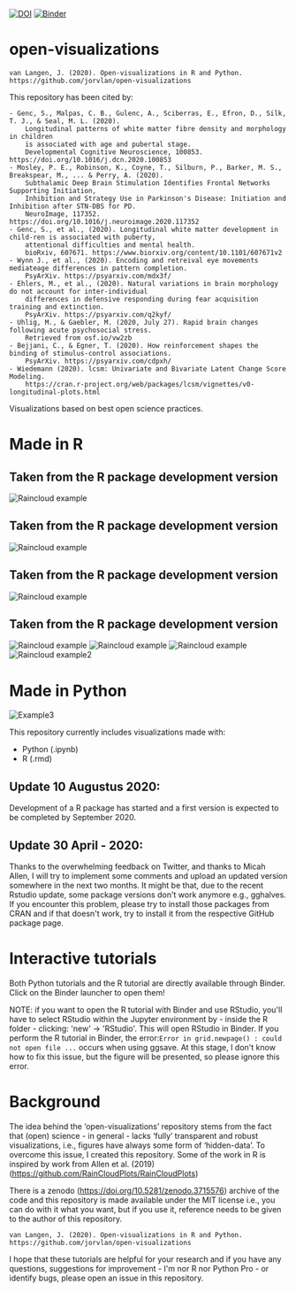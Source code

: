 

[![DOI](https://zenodo.org/badge/DOI/10.5281/zenodo.3715576.svg)](https://doi.org/10.5281/zenodo.3715576)
[![Binder](https://mybinder.org/badge_logo.svg)](https://mybinder.org/v2/gh/jorvlan/open-visualizations/master)
# open-visualizations
```
van Langen, J. (2020). Open-visualizations in R and Python. 
https://github.com/jorvlan/open-visualizations
```

This repository has been cited by:
``` 
- Genc, S., Malpas, C. B., Gulenc, A., Sciberras, E., Efron, D., Silk, T. J., & Seal, M. L. (2020). 
    Longitudinal patterns of white matter fibre density and morphology in children 
    is associated with age and pubertal stage. 
    Developmental Cognitive Neuroscience, 100853. https://doi.org/10.1016/j.dcn.2020.100853
- Mosley, P. E., Robinson, K., Coyne, T., Silburn, P., Barker, M. S., Breakspear, M., ... & Perry, A. (2020). 
    Subthalamic Deep Brain Stimulation Identifies Frontal Networks Supporting Initiation, 
    Inhibition and Strategy Use in Parkinson's Disease: Initiation and Inhibition after STN-DBS for PD. 
    NeuroImage, 117352. https://doi.org/10.1016/j.neuroimage.2020.117352
- Genc, S., et al., (2020). Longitudinal white matter development in child-ren is associated with puberty, 
    attentional difficulties and mental health. 
    bioRxiv, 607671. https://www.biorxiv.org/content/10.1101/607671v2
- Wynn J., et al., (2020). Encoding and retreival eye movements mediateage differences in pattern completion. 
    PsyArXiv. https://psyarxiv.com/mdx3f/
- Ehlers, M., et al., (2020). Natural variations in brain morphology do not account for inter-individual 
    differences in defensive responding during fear acquisition training and extinction. 
    PsyArXiv. https://psyarxiv.com/q2kyf/
- Uhlig, M., & Gaebler, M. (2020, July 27). Rapid brain changes following acute psychosocial stress. 
    Retrieved from osf.io/vw2zb
- Bejjani, C., & Egner, T. (2020). How reinforcement shapes the binding of stimulus-control associations. 
    PsyArXiv. https://psyarxiv.com/cdpxh/
- Wiedemann (2020). lcsm: Univariate and Bivariate Latent Change Score Modeling.
    https://cran.r-project.org/web/packages/lcsm/vignettes/v0-longitudinal-plots.html
```

Visualizations based on best open science practices.
# Made in R
## Taken from the R package development version
![Raincloud example](R/figure5_1.png)
## Taken from the R package development version
![Raincloud example](R/figure3_1.png)
## Taken from the R package development version
![Raincloud example](R/figure4_1.png)
## Taken from the R package development version
![Raincloud example](R/figure10e.png)
![Raincloud example](R/figure10d.png)
![Raincloud example](R/figure5c.png)
![Raincloud example2](R/figure6.png)

# Made in Python
![Example3](Python/tutorial_1/figure10.png)

This repository currently includes visualizations made with:
- Python (.ipynb)
- R (.rmd)

## Update 10 Augustus 2020:
Development of a R package has started and a first version is expected to be completed by September 2020.

## Update 30 April - 2020: 
Thanks to the overwhelming feedback on Twitter, and thanks to Micah Allen, I will try to implement some comments and upload an updated version somewhere in the next two months. It might be that, due to the recent Rstudio update, some package versions don't work anymore e.g., gghalves. If you encounter this problem, please try to install those packages from CRAN and if that doesn't work, try to install it from the respective GitHub package page. 


# Interactive tutorials
Both Python tutorials and the R tutorial are directly available through Binder. Click on the Binder launcher to open them! 

NOTE: if you want to open the R tutorial with Binder and use RStudio, you'll have to select RStudio within the Jupyter environment by - inside the R folder - clicking: 'new' -> 'RStudio'. This will open RStudio in Binder. If you perform the R tutorial in Binder, the error:`Error in grid.newpage() : could not open file ...` occurs when using ggsave. At this stage, I don't know how to fix this issue, but the figure will be presented, so please ignore this error.

# Background
The idea behind the ‘open-visualizations’ repository stems from the fact that (open) science - in general - lacks ‘fully’ transparent and robust visualizations, i.e., figures have always some form of ‘hidden-data’. To overcome this issue, I created this repository. Some of the work in R is inspired by work from Allen et al. (2019)(https://github.com/RainCloudPlots/RainCloudPlots)

There is a zenodo (https://doi.org/10.5281/zenodo.3715576) archive of the code and this repository is made available under the MIT license i.e., you can do with it what you want, but if you use it, reference needs to be given to the author of this repository.
```
van Langen, J. (2020). Open-visualizations in R and Python. 
https://github.com/jorvlan/open-visualizations
```

I hope that these tutorials are helpful for your research and if you have any questions, suggestions for improvement - I'm nor R nor Python Pro - or identify bugs, please open an issue in this repository. 
